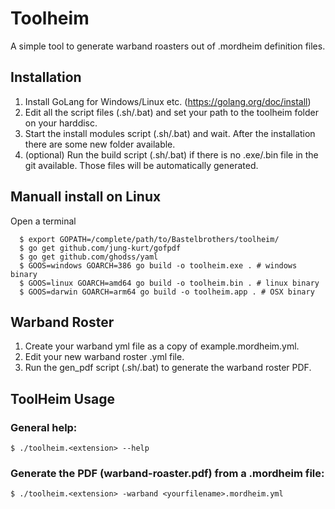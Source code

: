 # Toolheim

A simple tool to generate warband roasters out of .mordheim definition
files.

## Installation

1. Install GoLang for Windows/Linux etc. (https://golang.org/doc/install)
2. Edit all the script files (.sh/.bat) and set your path to the toolheim folder on your harddisc.
3. Start the install modules script (.sh/.bat) and wait. After the installation there are some new folder available.
4. (optional) Run the build script (.sh/.bat) if there is no .exe/.bin file in the git available. Those files will be automatically generated.

## Manuall install on Linux

Open a terminal
```
  $ export GOPATH=/complete/path/to/Bastelbrothers/toolheim/
  $ go get github.com/jung-kurt/gofpdf
  $ go get github.com/ghodss/yaml
  $ GOOS=windows GOARCH=386 go build -o toolheim.exe . # windows binary
  $ GOOS=linux GOARCH=amd64 go build -o toolheim.bin . # linux binary
  $ GOOS=darwin GOARCH=arm64 go build -o toolheim.app . # OSX binary
```

## Warband Roster

1. Create your warband yml file as a copy of example.mordheim.yml.
2. Edit your new warband roster .yml file.
2. Run the gen_pdf script (.sh/.bat) to generate the warband roster PDF.

## ToolHeim Usage

### General help:

    $ ./toolheim.<extension> --help

### Generate the PDF (warband-roaster.pdf) from a .mordheim file:

    $ ./toolheim.<extension> -warband <yourfilename>.mordheim.yml

